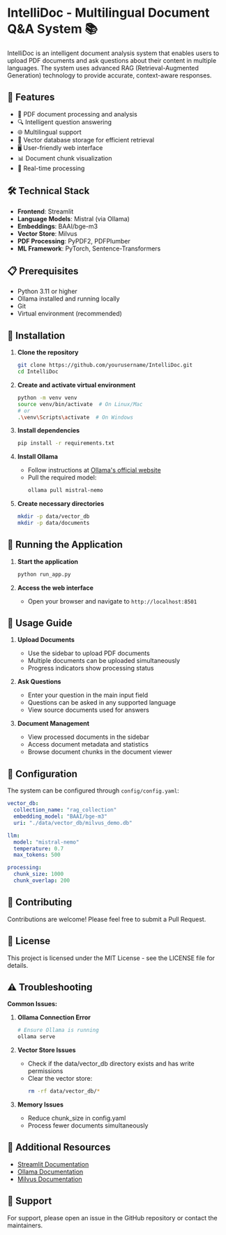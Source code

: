 # IntelliDoc - Multilingual Document Q&A System 📚

IntelliDoc is an intelligent document analysis system that enables users to upload PDF documents and ask questions about their content in multiple languages. The system uses advanced RAG (Retrieval-Augmented Generation) technology to provide accurate, context-aware responses.

## 🌟 Features

- 📄 PDF document processing and analysis
- 🔍 Intelligent question answering
- 🌐 Multilingual support
- 💾 Vector database storage for efficient retrieval
- 🖥️ User-friendly web interface
- 📊 Document chunk visualization
- 🚀 Real-time processing

## 🛠️ Technical Stack

- **Frontend**: Streamlit
- **Language Models**: Mistral (via Ollama)
- **Embeddings**: BAAI/bge-m3
- **Vector Store**: Milvus
- **PDF Processing**: PyPDF2, PDFPlumber
- **ML Framework**: PyTorch, Sentence-Transformers

## 📋 Prerequisites

- Python 3.11 or higher
- Ollama installed and running locally
- Git
- Virtual environment (recommended)

## 🚀 Installation

1. **Clone the repository**
   ```bash
   git clone https://github.com/yourusername/IntelliDoc.git
   cd IntelliDoc
   ```

2. **Create and activate virtual environment**
   ```bash
   python -m venv venv
   source venv/bin/activate  # On Linux/Mac
   # or
   .\venv\Scripts\activate  # On Windows
   ```

3. **Install dependencies**
   ```bash
   pip install -r requirements.txt
   ```

4. **Install Ollama**
   - Follow instructions at [Ollama's official website](https://ollama.ai/download)
   - Pull the required model:
     ```bash
     ollama pull mistral-nemo
     ```

5. **Create necessary directories**
   ```bash
   mkdir -p data/vector_db
   mkdir -p data/documents
   ```

## 🎯 Running the Application

1. **Start the application**
   ```bash
   python run_app.py
   ```

2. **Access the web interface**
   - Open your browser and navigate to `http://localhost:8501`

## 📖 Usage Guide

1. **Upload Documents**
   - Use the sidebar to upload PDF documents
   - Multiple documents can be uploaded simultaneously
   - Progress indicators show processing status

2. **Ask Questions**
   - Enter your question in the main input field
   - Questions can be asked in any supported language
   - View source documents used for answers

3. **Document Management**
   - View processed documents in the sidebar
   - Access document metadata and statistics
   - Browse document chunks in the document viewer

## 🔧 Configuration

The system can be configured through `config/config.yaml`:

```yaml
vector_db:
  collection_name: "rag_collection"
  embedding_model: "BAAI/bge-m3"
  uri: "./data/vector_db/milvus_demo.db"

llm:
  model: "mistral-nemo"
  temperature: 0.7
  max_tokens: 500

processing:
  chunk_size: 1000
  chunk_overlap: 200
```

## 🤝 Contributing

Contributions are welcome! Please feel free to submit a Pull Request.

## 📝 License

This project is licensed under the MIT License - see the LICENSE file for details.

## ⚠️ Troubleshooting

**Common Issues:**

1. **Ollama Connection Error**
   ```bash
   # Ensure Ollama is running
   ollama serve
   ```

2. **Vector Store Issues**
   - Check if the data/vector_db directory exists and has write permissions
   - Clear the vector store:
     ```bash
     rm -rf data/vector_db/*
     ```

3. **Memory Issues**
   - Reduce chunk_size in config.yaml
   - Process fewer documents simultaneously

## 🔗 Additional Resources

- [Streamlit Documentation](https://docs.streamlit.io/)
- [Ollama Documentation](https://ollama.ai/docs)
- [Milvus Documentation](https://milvus.io/docs)

## 📧 Support

For support, please open an issue in the GitHub repository or contact the maintainers.
